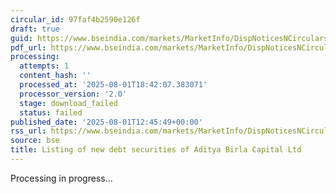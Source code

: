 ```yaml
---
circular_id: 97faf4b2590e126f
draft: true
guid: https://www.bseindia.com/markets/MarketInfo/DispNoticesNCirculars.aspx?Noticeid={1DF08E83-78B4-41C9-B5AE-F9EBAC983534}&noticeno=20250801-52&dt=08/01/2025&icount=52&totcount=80&flag=0
pdf_url: https://www.bseindia.com/markets/MarketInfo/DispNoticesNCirculars.aspx?Noticeid={1DF08E83-78B4-41C9-B5AE-F9EBAC983534}&noticeno=20250801-52&dt=08/01/2025&icount=52&totcount=80&flag=0
processing:
  attempts: 1
  content_hash: ''
  processed_at: '2025-08-01T18:42:07.383071'
  processor_version: '2.0'
  stage: download_failed
  status: failed
published_date: '2025-08-01T12:45:49+00:00'
rss_url: https://www.bseindia.com/markets/MarketInfo/DispNoticesNCirculars.aspx?Noticeid={1DF08E83-78B4-41C9-B5AE-F9EBAC983534}&noticeno=20250801-52&dt=08/01/2025&icount=52&totcount=80&flag=0
source: bse
title: Listing of new debt securities of Aditya Birla Capital Ltd
---
```


Processing in progress...